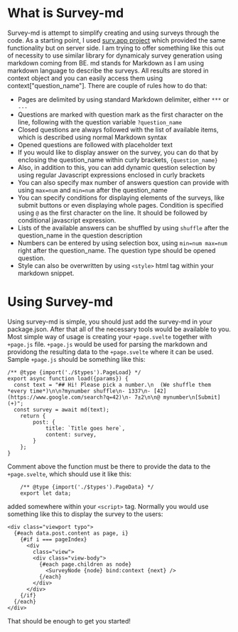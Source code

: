 # What is Survey-md

Survey-md is attempt to simplify creating and using surveys through the code. As a starting point, I used [surv.app project](https://surv.app) which provided the same functionality but on server side. I am trying to offer something like this out of necessity to use similar library for dynamicaly survey generation using markdown coming from BE. md stands for Markdown as I am using markdown language to describe the surveys. All results are stored in context object and you can easily access them using context["question_name"]. There are couple of rules how to do that:

- Pages are delimited by using standard Markdown delimiter, either `***` or `---`
- Questions are marked with question mark as the first character on the line, following with the question variable `?question_name`
- Closed questions are always followed with the list of available items, which is described using normal Markdown syntax
- Opened questions are followed with placeholder text
- If you would like to display answer on the survey, you can do that by enclosing the question_name within curly brackets, `{question_name}`
- Also, in addition to this, you can add dynamic question selection by using regular Javascript expressions enclosed in curly brackets
- You can also specify max number of answers question can provide with using `max=num` and `min=num` after the question_name
- You can specify conditions for displaying elements of the surveys, like submit buttons or even displaying whole pages. Condition is specified using `@` as the first character on the line. It should be followed by conditional javascript expression.
- Lists of the available answers can be shuffled by using `shuffle` after the question_name in the question description
- Numbers can be entered by using selection box, using `min=num max=num` right after the question_name. The question type should be opened question.
- Style can also be overwritten by using `<style>` html tag within your markdown snippet.

# Using Survey-md

Using survey-md is simple, you should just add the survey-md in your package.json. After that all of the necessary tools would be available to you. Most simple way of usage is creating your `+page.svelte` together with `+page.js` file. `+page.js` would be used for parsing the markdown and providong the resulting data to the `+page.svelte` where it can be used. Sample `+page.js` should be something like this:

```
/** @type {import('./$types').PageLoad} */
export async function load({params}) {
  const text = "## Hi! Please pick a number.\n  (We shuffle them *every time*)\n\n?mynumber shuffle\n- 1337\n- [42](https://www.google.com/search?q=42)\n- 7±2\n\n@ mynumber\n[Submit](+)";
  const survey = await md(text);
	return {
		post: {
			title: `Title goes here`,
			content: survey,
		}
	};
}
```
Comment above the function must be there to provide the data to the `+page.svelte`, which should use it like this:
```
    /** @type {import('./$types').PageData} */
    export let data;
```
added somewhere within your `<script>` tag. Normally you would use something like this to display the survey to the users:
```
<div class="viewport typo">
  {#each data.post.content as page, i}
    {#if i === pageIndex}
      <div
        class="view">
        <div class="view-body">
          {#each page.children as node}
            <SurveyNode {node} bind:context {next} />
          {/each}
        </div>
      </div>
    {/if}
  {/each}
</div>
```
That should be enough to get you started!

